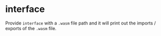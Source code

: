 # interface

Provide `interface` with a `.wasm` file path and it will print out the imports / exports of the `.wasm` file.
